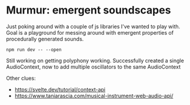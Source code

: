 # Murmur: emergent soundscapes

Just poking around with a couple of js libraries I've wanted to play with. Goal is a playground for messing around with emergent properties of procedurally generated sounds. 

```
npm run dev -- --open
```

Still working on getting polyphony working. Successfully created a single AudioContext, now to add multiple oscillators to the same AudioContext

Other clues:
- https://svelte.dev/tutorial/context-api
- https://www.taniarascia.com/musical-instrument-web-audio-api/